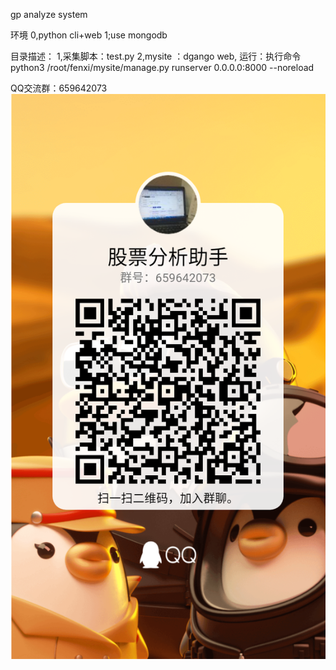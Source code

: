 gp analyze system

环境
0,python cli+web
1;use mongodb 

目录描述：
1,采集脚本：test.py
2,mysite ：dgango web,
    运行：执行命令python3 /root/fenxi/mysite/manage.py runserver 0.0.0.0:8000 --noreload 


QQ交流群：659642073
![Image text](https://github.com/gpAnalysisTeam/gp/blob/main/QQ_20201111102324.png)



